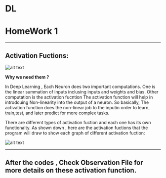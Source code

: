 # DL
# HomeWork 1 
--------------------------
Activation Fuctions: 
--------------------------


![alt text](https://miro.medium.com/max/300/0*ozgYNyUfVTw8wKH8.png)

**Why we need them ?**

In Deep Learning , Each Neuron does two important computations. One is the linear summation of inputs inclusing inputs and weights and bias. Other computation is the activation fucntion 
The activation function will help in introdcuing Non-linearity into the output of a neuron.
So basically, The activation function does the non-linear job to the inputin order to learn, train,test, and later predict for more complex tasks.

There are different types of activation fuction and each one has its own functionalty. As shown down , here are the activation fuctions that the program will draw to show each graph of different activation fuction: 

![alt text](https://i0.wp.com/sefiks.com/wp-content/uploads/2020/02/sample-activation-functions-square.png?fit=1372%2C1080&ssl=1)

--------------------------
After the codes , Check **Observation File** for more details on these activation function.
--------------------------
